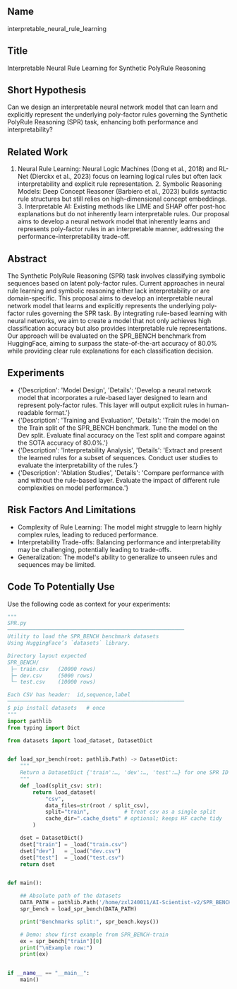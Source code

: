 ## Name

interpretable_neural_rule_learning

## Title

Interpretable Neural Rule Learning for Synthetic PolyRule Reasoning

## Short Hypothesis

Can we design an interpretable neural network model that can learn and explicitly represent the underlying poly-factor rules governing the Synthetic PolyRule Reasoning (SPR) task, enhancing both performance and interpretability?

## Related Work

1. Neural Rule Learning: Neural Logic Machines (Dong et al., 2018) and RL-Net (Dierckx et al., 2023) focus on learning logical rules but often lack interpretability and explicit rule representation. 2. Symbolic Reasoning Models: Deep Concept Reasoner (Barbiero et al., 2023) builds syntactic rule structures but still relies on high-dimensional concept embeddings. 3. Interpretable AI: Existing methods like LIME and SHAP offer post-hoc explanations but do not inherently learn interpretable rules. Our proposal aims to develop a neural network model that inherently learns and represents poly-factor rules in an interpretable manner, addressing the performance-interpretability trade-off.

## Abstract

The Synthetic PolyRule Reasoning (SPR) task involves classifying symbolic sequences based on latent poly-factor rules. Current approaches in neural rule learning and symbolic reasoning either lack interpretability or are domain-specific. This proposal aims to develop an interpretable neural network model that learns and explicitly represents the underlying poly-factor rules governing the SPR task. By integrating rule-based learning with neural networks, we aim to create a model that not only achieves high classification accuracy but also provides interpretable rule representations. Our approach will be evaluated on the SPR_BENCH benchmark from HuggingFace, aiming to surpass the state-of-the-art accuracy of 80.0% while providing clear rule explanations for each classification decision.

## Experiments

- {'Description': 'Model Design', 'Details': 'Develop a neural network model that incorporates a rule-based layer designed to learn and represent poly-factor rules. This layer will output explicit rules in human-readable format.'}
- {'Description': 'Training and Evaluation', 'Details': 'Train the model on the Train split of the SPR_BENCH benchmark. Tune the model on the Dev split. Evaluate final accuracy on the Test split and compare against the SOTA accuracy of 80.0%.'}
- {'Description': 'Interpretability Analysis', 'Details': 'Extract and present the learned rules for a subset of sequences. Conduct user studies to evaluate the interpretability of the rules.'}
- {'Description': 'Ablation Studies', 'Details': 'Compare performance with and without the rule-based layer. Evaluate the impact of different rule complexities on model performance.'}

## Risk Factors And Limitations

- Complexity of Rule Learning: The model might struggle to learn highly complex rules, leading to reduced performance.
- Interpretability Trade-offs: Balancing performance and interpretability may be challenging, potentially leading to trade-offs.
- Generalization: The model's ability to generalize to unseen rules and sequences may be limited.

## Code To Potentially Use

Use the following code as context for your experiments:

```python
"""
SPR.py
────────────────────────────────────────────────────────
Utility to load the SPR_BENCH benchmark datasets
Using HuggingFace’s `datasets` library.

Directory layout expected
SPR_BENCH/
 ├─ train.csv   (20000 rows)
 ├─ dev.csv     (5000 rows)
 └─ test.csv    (10000 rows)

Each CSV has header:  id,sequence,label
────────────────────────────────────────────────────────
$ pip install datasets   # once
"""
import pathlib
from typing import Dict

from datasets import load_dataset, DatasetDict                                         # <- no pandas import


def load_spr_bench(root: pathlib.Path) -> DatasetDict:
    """
    Return a DatasetDict {'train':…, 'dev':…, 'test':…} for one SPR ID folder.
    """
    def _load(split_csv: str):
        return load_dataset(
            "csv",
            data_files=str(root / split_csv),
            split="train",           # treat csv as a single split
            cache_dir=".cache_dsets" # optional; keeps HF cache tidy
        )

    dset = DatasetDict()
    dset["train"] = _load("train.csv")
    dset["dev"]   = _load("dev.csv")
    dset["test"]  = _load("test.csv")
    return dset


def main():

    ## Absolute path of the datasets
    DATA_PATH = pathlib.Path('/home/zxl240011/AI-Scientist-v2/SPR_BENCH/')
    spr_bench = load_spr_bench(DATA_PATH)

    print("Benchmarks split:", spr_bench.keys())

    # Demo: show first example from SPR_BENCH‑train
    ex = spr_bench["train"][0]
    print("\nExample row:")
    print(ex)          


if __name__ == "__main__":
    main()

```

